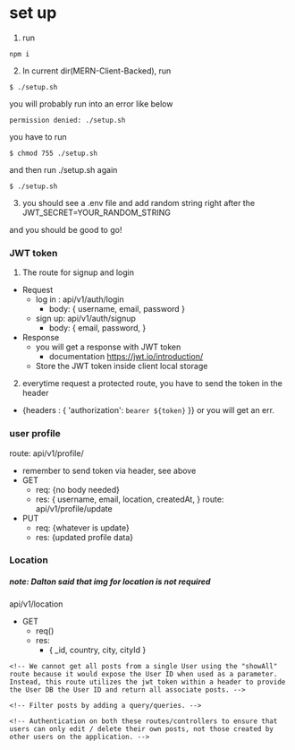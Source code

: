 # set up
1. run
```
npm i
```
2. In current dir(MERN-Client-Backed),
run 
```
$ ./setup.sh
```
you will probably run into an error like below
```
permission denied: ./setup.sh
```
you have to run 
```
$ chmod 755 ./setup.sh
```
and then run ./setup.sh again
```
$ ./setup.sh
```
3. you should see a .env file and add random string right after the JWT_SECRET=YOUR_RANDOM_STRING

and you should be good to go!

### JWT token
1. The route for signup and login
- Request
  - log in : api/v1/auth/login
    - body: {
      username,
      email,
      password
    }
  - sign up: api/v1/auth/signup
    - body: {
        email,
        password,
      }
- Response
  - you will get a response with JWT token
    - documentation https://jwt.io/introduction/
  - Store the JWT token inside client local storage

2. everytime request a protected route, you have to send the token in the header
  - {headers : {
    'authorization': `bearer ${token}`
  }}
or you will get an err.

<!-- ========== ROUTES / CONTROLLERS ========== -->

### user profile
route: api/v1/profile/
  - remember to send token via header, see above
- GET
  - req: {no body needed}
  - res: {
    username,
    email,
    location,
    createdAt,
  }
route: api/v1/profile/update
- PUT
  - req: {whatever is update}
  - res: {updated profile data}

### Location

##### note: Dalton said that img for location is not required

api/v1/location
- GET
  - req()
  - res:
    - {
      _id,
      country,
      city,
      cityId
    }


 <!-- >>>> userAllPosts ROUTE / CONTROLLER -->
    <!-- We cannot get all posts from a single User using the "showAll" route because it would expose the User ID when used as a parameter.
    Instead, this route utilizes the jwt token within a header to provide the User DB the User ID and return all associate posts. -->

 <!-- >>>> showAll ROUTE / CONTROLLER -->
    <!-- Filter posts by adding a query/queries. -->

 <!-- >>>> Update / Destroy ROUTES / CONTROLLERS -->
    <!-- Authentication on both these routes/controllers to ensure that users can only edit / delete their own posts, not those created by other users on the application. -->
